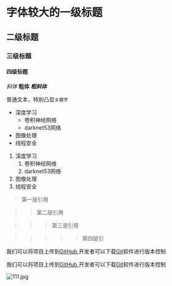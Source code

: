 # 字体较大的一级标题

## 二级标题

### 三级标题

#### 四级标题


*斜体*
**粗体**
***粗斜体***


普通文本，特别凸显`关键字`


* 深度学习
   * 卷积神经网络
    * darknet53网络
* 图像处理
* 线程安全

1. 深度学习
   1. 卷积神经网络
    1. darknet53网络
2. 图像处理
3. 线程安全


> 第一层引用

>> 第二层引用

>>> 第三层引用

>>>>> 第四层引


我们可以将项目上传到[GitHub](https://github.com "GitHub官方网站"),开发者可以下载[Git](http://git-scm.com/downloads "Git官方入口")软件进行版本控制

我们可以将项目上传到[GitHub][1],开发者可以下载[Git][2]软件进行版本控制

[1]:https://github.com "Github官网"
[2]:http://git-scm.com/downloads "Git下载"


![111.jpg](https://i.loli.net/2021/11/25/LKeNvXWlAhuxgnQ.jpg)
